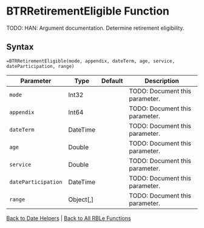 # BTRRetirementEligible Function

TODO: HAN: Argument documentation. Determine retirement eligibility.

## Syntax

```excel
=BTRRetirementEligible(mode, appendix, dateTerm, age, service, dateParticipation, range)
```

Parameter | Type | Default | Description
---|---|---|---
`mode` | Int32 |  | TODO: Document this parameter.
`appendix` | Int64 |  | TODO: Document this parameter.
`dateTerm` | DateTime |  | TODO: Document this parameter.
`age` | Double |  | TODO: Document this parameter.
`service` | Double |  | TODO: Document this parameter.
`dateParticipation` | DateTime |  | TODO: Document this parameter.
`range` | Object[,] |  | TODO: Document this parameter.

[Back to Date Helpers](Readme.md) | [Back to All RBLe Functions](/RBLe/RBLe.md#function-documentation)